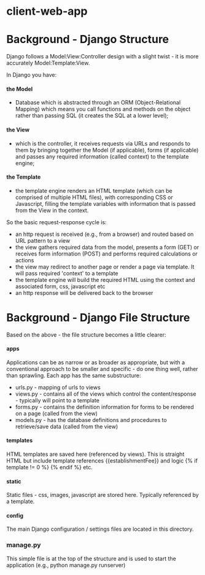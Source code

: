 # client-web-app


# Background - Django Structure
Django follows a Model:View:Controller design with a slight twist - it is more accurately Model:Template:View.  

In Django you have:
#### the Model
- Database which is abstracted through an ORM (Object-Relational Mapping) which means you call functions and methods on the object rather than passing SQL (it creates the SQL at a lower level);

#### the View
- which is the controller, it receives requests via URLs and responds to them by bringing together the Model (if applicable), forms (if applicable) and passes any required information (called context) to the template engine;

#### the Template
- the template engine renders an HTML template (which can be comprised of multiple HTML files), with corresponding CSS or Javascript, filling the template variables with information that is passed from the View in the context.

So the basic request-response cycle is:
+ an http request is received (e.g., from a browser) and routed based on URL pattern to a view
+ the view gathers required data from the model, presents a form (GET) or receives form information (POST) and performs required calculations or actions
+ the view may redirect to another page or render a page via template.  It will pass required 'context' to a template
+ the template engine will build the required HTML using the context and associated form, css, javascript etc
+ an http response will be delivered back to the browser

# Background - Django File Structure
Based on the above - the file structure becomes a little clearer:
#### apps 
Applications can be as narrow or as broader as appropriate, but with a conventional approach to be smaller and specific - do one thing well, rather than sprawling.  Each app has the same substructure:
- urls.py  - mapping of urls to views
- views.py - contains all of the views which control the content/response - typically will point to a template
- forms.py - contains the definition information for forms to be rendered on a page (called from the view)
- models.py - has the database definitions and procedures to retrieve/save data (called from the view)

#### templates 
HTML templates are saved here (referenced by views).  This is straight HTML but include template references {{establishmentFee}} and logic {% if template != 0 %} {% endif %} etc.

#### static
Static files - css, images, javascript are stored here.  Typically referenced by a template.

#### config
The main Django configuration / settings files are located in this directory.

### manage.py
This simple file is at the top of the structure and is used to start the application (e.g., python manage.py runserver)

